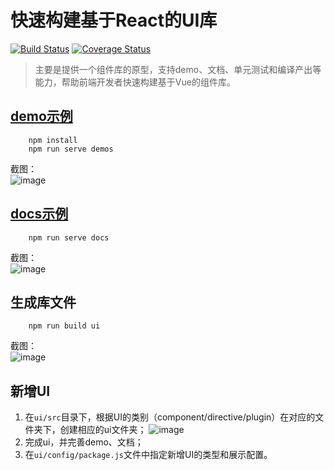 # 快速构建基于React的UI库
[![Build Status](https://api.travis-ci.org/bdmapfe/fast-ui.svg?branch=master)](https://github.com/bdmapfe/fast-ui/) [![Coverage Status](https://coveralls.io/repos/github/bdmapfe/fast-ui/badge.svg?branch=master)](https://coveralls.io/github/bdmapfe/fast-ui?branch=master)
> 主要是提供一个组件库的原型，支持demo、文档、单元测试和编译产出等能力，帮助前端开发者快速构建基于Vue的组件库。

## [demo示例](http://106.13.62.215:8000/demos/home.html)
```
    npm install
    npm run serve demos
```
截图：  
![image](https://gss0.baidu.com/94o3dSag_xI4khGko9WTAnF6hhy/map/pic/item/a686c9177f3e67090cd79a1435c79f3df9dc5502.jpg)
## [docs示例](http://106.13.62.215:8000/docs/home.html)
```
    npm run serve docs
```
截图：  
![image](https://gss0.baidu.com/94o3dSag_xI4khGko9WTAnF6hhy/map/pic/item/aa64034f78f0f73651e292ea0455b319ebc41339.jpg)

## 生成库文件
```
    npm run build ui
```
截图：  
![image](https://gss0.baidu.com/94o3dSag_xI4khGko9WTAnF6hhy/map/pic/item/f9198618367adab4bf5e25af85d4b31c8601e454.jpg)

## 新增UI
1. 在`ui/src`目录下，根据UI的类别（component/directive/plugin）在对应的文件夹下，创建相应的ui文件夹；
![image](https://gss0.baidu.com/94o3dSag_xI4khGko9WTAnF6hhy/map/pic/item/738b4710b912c8fc13102826f2039245d788217e.jpg)
2. 完成ui，并完善demo、文档；
3. 在`ui/config/package.js`文件中指定新增UI的类型和展示配置。


